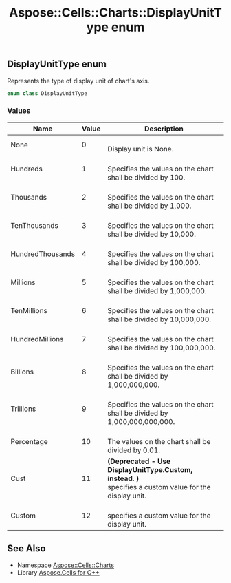 ﻿---
title: Aspose::Cells::Charts::DisplayUnitType enum
linktitle: DisplayUnitType
second_title: Aspose.Cells for C++ API Reference
description: 'Aspose::Cells::Charts::DisplayUnitType enum. Represents the type of display unit of chart''s axis in C++.'
type: docs
weight: 4900
url: /cpp/aspose.cells.charts/displayunittype/
---
## DisplayUnitType enum


Represents the type of display unit of chart's axis.

```cpp
enum class DisplayUnitType
```

### Values

| Name | Value | Description |
| --- | --- | --- |
| None | 0 | <br>Display unit is None. |
| Hundreds | 1 | <br>Specifies the values on the chart shall be divided by 100. |
| Thousands | 2 | <br>Specifies the values on the chart shall be divided by 1,000. |
| TenThousands | 3 | <br>Specifies the values on the chart shall be divided by 10,000. |
| HundredThousands | 4 | <br>Specifies the values on the chart shall be divided by 100,000. |
| Millions | 5 | <br>Specifies the values on the chart shall be divided by 1,000,000. |
| TenMillions | 6 | <br>Specifies the values on the chart shall be divided by 10,000,000. |
| HundredMillions | 7 | <br>Specifies the values on the chart shall be divided by 100,000,000. |
| Billions | 8 | <br>Specifies the values on the chart shall be divided by 1,000,000,000. |
| Trillions | 9 | <br>Specifies the values on the chart shall be divided by 1,000,000,000,000. |
| Percentage | 10 | <br>The values on the chart shall be divided by 0.01. |
| Cust | 11 |  **(Deprecated - Use DisplayUnitType.Custom, instead. )** <br>specifies a custom value for the display unit. |
| Custom | 12 | <br>specifies a custom value for the display unit. |

## See Also

* Namespace [Aspose::Cells::Charts](../)
* Library [Aspose.Cells for C++](../../)
